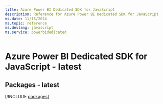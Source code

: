 ```yaml
---
title: Azure Power BI Dedicated SDK for JavaScript
description: Reference for Azure Power BI Dedicated SDK for JavaScript
ms.date: 11/15/2024
ms.topic: reference
ms.devlang: javascript
ms.service: powerbidedicated
---
```

# Azure Power BI Dedicated SDK for JavaScript - latest
## Packages - latest
[!INCLUDE [packages](power-bi-dedicated-index.md)]